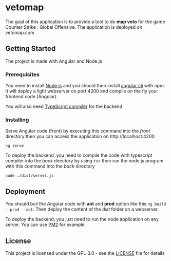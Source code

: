 # vetomap

The goal of this application is to provide a tool to do **map veto** for the game Counter Strike : Global Offensive. The application is deployed on vetomap.com

## Getting Started

The project is made with Angular and Node.js

### Prerequisites

You need to install [Node.js](https://nodejs.org/en/) and you should then install [angular cli](https://github.com/angular/angular-cli) with npm. It will deploy a light webserver on port 4200 and compile on the fly your frontend code (Angular).

You will also need [TypeScript compiler](https://www.typescriptlang.org/#download-links) for the backend

### Installing

Serve Angular code (front) by executing this command into the *front* directory then you can access the application on http://localhost:4200

```
ng serve
```

To deploy the backend, you need to compile the code with typescript compiler into the *back* directory by using `tsc` then run the node.js program with this command into the *back* directory

```
node ./dist/server.js
```

## Deployment

You should buil the Angular code with **aot** and **prod** option like this `ng build --prod --aot`. Then deploy the content of the *dist* folder on a webserver.

To deploy the backend, you just need to run the node application on any server. You can use [PM2](http://pm2.keymetrics.io/) for example

## License

This project is licensed under the GPL-3.0 - see the [LICENSE](LICENSE) file for details
